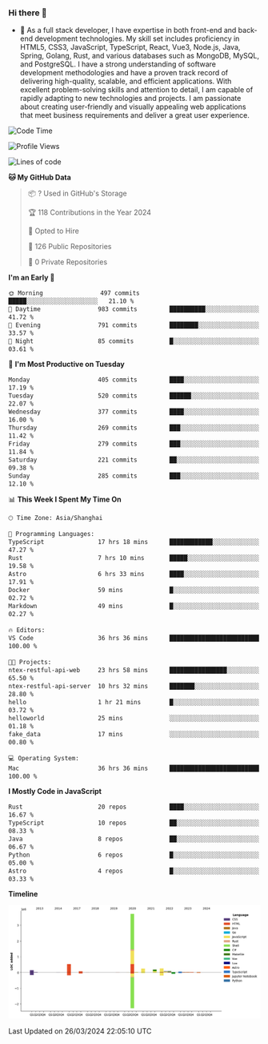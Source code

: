 ### Hi there 👋

- 🌱 As a full stack developer, I have expertise in both front-end and back-end development technologies. My skill set includes proficiency in HTML5, CSS3, JavaScript, TypeScript, React, Vue3, Node.js, Java, Spring, Golang, Rust, and various databases such as MongoDB, MySQL, and PostgreSQL. I have a strong understanding of software development methodologies and have a proven track record of delivering high-quality, scalable, and efficient applications. With excellent problem-solving skills and attention to detail, I am capable of rapidly adapting to new technologies and projects. I am passionate about creating user-friendly and visually appealing web applications that meet business requirements and deliver a great user experience.

<!--START_SECTION:waka-->
![Code Time](http://img.shields.io/badge/Code%20Time-1%2C299%20hrs%2058%20mins-blue)

![Profile Views](http://img.shields.io/badge/Profile%20Views-0-blue)

![Lines of code](https://img.shields.io/badge/From%20Hello%20World%20I%27ve%20Written-5.6%20million%20lines%20of%20code-blue)

**🐱 My GitHub Data** 

> 📦 ? Used in GitHub's Storage 
 > 
> 🏆 118 Contributions in the Year 2024
 > 
> 💼 Opted to Hire
 > 
> 📜 126 Public Repositories 
 > 
> 🔑 0 Private Repositories 
 > 
**I'm an Early 🐤** 

```text
🌞 Morning                497 commits         █████░░░░░░░░░░░░░░░░░░░░   21.10 % 
🌆 Daytime                983 commits         ██████████░░░░░░░░░░░░░░░   41.72 % 
🌃 Evening                791 commits         ████████░░░░░░░░░░░░░░░░░   33.57 % 
🌙 Night                  85 commits          █░░░░░░░░░░░░░░░░░░░░░░░░   03.61 % 
```
📅 **I'm Most Productive on Tuesday** 

```text
Monday                   405 commits         ████░░░░░░░░░░░░░░░░░░░░░   17.19 % 
Tuesday                  520 commits         ██████░░░░░░░░░░░░░░░░░░░   22.07 % 
Wednesday                377 commits         ████░░░░░░░░░░░░░░░░░░░░░   16.00 % 
Thursday                 269 commits         ███░░░░░░░░░░░░░░░░░░░░░░   11.42 % 
Friday                   279 commits         ███░░░░░░░░░░░░░░░░░░░░░░   11.84 % 
Saturday                 221 commits         ██░░░░░░░░░░░░░░░░░░░░░░░   09.38 % 
Sunday                   285 commits         ███░░░░░░░░░░░░░░░░░░░░░░   12.10 % 
```


📊 **This Week I Spent My Time On** 

```text
🕑︎ Time Zone: Asia/Shanghai

💬 Programming Languages: 
TypeScript               17 hrs 18 mins      ████████████░░░░░░░░░░░░░   47.27 % 
Rust                     7 hrs 10 mins       █████░░░░░░░░░░░░░░░░░░░░   19.58 % 
Astro                    6 hrs 33 mins       ████░░░░░░░░░░░░░░░░░░░░░   17.91 % 
Docker                   59 mins             █░░░░░░░░░░░░░░░░░░░░░░░░   02.72 % 
Markdown                 49 mins             █░░░░░░░░░░░░░░░░░░░░░░░░   02.27 % 

🔥 Editors: 
VS Code                  36 hrs 36 mins      █████████████████████████   100.00 % 

🐱‍💻 Projects: 
ntex-restful-api-web     23 hrs 58 mins      ████████████████░░░░░░░░░   65.50 % 
ntex-restful-api-server  10 hrs 32 mins      ███████░░░░░░░░░░░░░░░░░░   28.80 % 
hello                    1 hr 21 mins        █░░░░░░░░░░░░░░░░░░░░░░░░   03.72 % 
helloworld               25 mins             ░░░░░░░░░░░░░░░░░░░░░░░░░   01.18 % 
fake_data                17 mins             ░░░░░░░░░░░░░░░░░░░░░░░░░   00.80 % 

💻 Operating System: 
Mac                      36 hrs 36 mins      █████████████████████████   100.00 % 
```

**I Mostly Code in JavaScript** 

```text
Rust                     20 repos            ████░░░░░░░░░░░░░░░░░░░░░   16.67 % 
TypeScript               10 repos            ██░░░░░░░░░░░░░░░░░░░░░░░   08.33 % 
Java                     8 repos             ██░░░░░░░░░░░░░░░░░░░░░░░   06.67 % 
Python                   6 repos             █░░░░░░░░░░░░░░░░░░░░░░░░   05.00 % 
Astro                    4 repos             █░░░░░░░░░░░░░░░░░░░░░░░░   03.33 % 
```



**Timeline**

![Lines of Code chart](https://raw.githubusercontent.com/elton/elton/main/assets/bar_graph.png)


 Last Updated on 26/03/2024 22:05:10 UTC
<!--END_SECTION:waka-->

<!--
**elton/elton** is a ✨ _special_ ✨ repository because its `README.md` (this file) appears on your GitHub profile.

Here are some ideas to get you started:

- 🔭 I’m currently working on ...
- 🌱 I’m currently learning ...
- 👯 I’m looking to collaborate on ...
- 🤔 I’m looking for help with ...
- 💬 Ask me about ...
- 📫 How to reach me: ...
- 😄 Pronouns: ...
- ⚡ Fun fact: ...
-->
